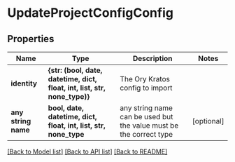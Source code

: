 # UpdateProjectConfigConfig


## Properties
Name | Type | Description | Notes
------------ | ------------- | ------------- | -------------
**identity** | **{str: (bool, date, datetime, dict, float, int, list, str, none_type)}** | The Ory Kratos config to import | 
**any string name** | **bool, date, datetime, dict, float, int, list, str, none_type** | any string name can be used but the value must be the correct type | [optional]

[[Back to Model list]](../README.md#documentation-for-models) [[Back to API list]](../README.md#documentation-for-api-endpoints) [[Back to README]](../README.md)


